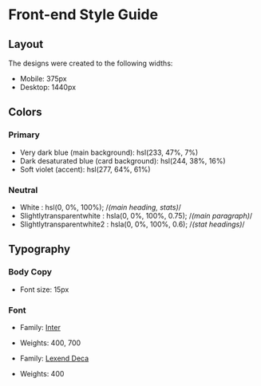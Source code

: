 # Front-end Style Guide

## Layout

The designs were created to the following widths:

- Mobile: 375px
- Desktop: 1440px

## Colors

### Primary

- Very dark blue (main background): hsl(233, 47%, 7%)
- Dark desaturated blue (card background): hsl(244, 38%, 16%)
- Soft violet (accent): hsl(277, 64%, 61%)

### Neutral

- White : hsl(0, 0%, 100%); /*(main heading, stats)*/
- Slightlytransparentwhite : hsla(0, 0%, 100%, 0.75); /*(main paragraph)*/
- Slightlytransparentwhite2 : hsla(0, 0%, 100%, 0.6); /*(stat headings)*/

## Typography

### Body Copy

- Font size: 15px

### Font

- Family: [Inter](https://fonts.google.com/specimen/Inter)
- Weights: 400, 700

- Family: [Lexend Deca](https://fonts.google.com/specimen/Lexend+Deca)
- Weights: 400

